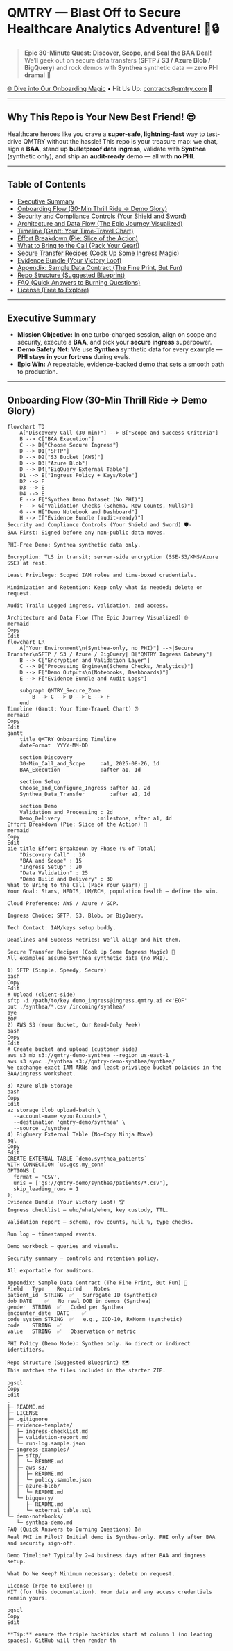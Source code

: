 # QMTRY — Blast Off to Secure Healthcare Analytics Adventure! 🚀🔒

> **Epic 30-Minute Quest: Discover, Scope, and Seal the BAA Deal!** We’ll geek out on secure data transfers (**SFTP / S3 / Azure Blob / BigQuery**) and rock demos with **Synthea** synthetic data — **zero PHI drama**! 🎉

[🌐 Dive into Our Onboarding Magic](https://qmtry.ai/compliance/) • Hit Us Up: contracts@qmtry.com 📧

---

## Why This Repo is Your New Best Friend! 😎

Healthcare heroes like you crave a **super-safe, lightning-fast** way to test-drive QMTRY without the hassle! This repo is your treasure map: we chat, sign a **BAA**, stand up **bulletproof data ingress**, validate with **Synthea** (synthetic only), and ship an **audit-ready** demo — all with **no PHI**.

---

## Table of Contents

- [Executive Summary](#executive-summary)
- [Onboarding Flow (30-Min Thrill Ride → Demo Glory)](#onboarding-flow-30-min-thrill-ride--demo-glory)
- [Security and Compliance Controls (Your Shield and Sword)](#security-and-compliance-controls-your-shield-and-sword)
- [Architecture and Data Flow (The Epic Journey Visualized)](#architecture-and-data-flow-the-epic-journey-visualized)
- [Timeline (Gantt: Your Time-Travel Chart)](#timeline-gantt-your-time-travel-chart)
- [Effort Breakdown (Pie: Slice of the Action)](#effort-breakdown-pie-slice-of-the-action)
- [What to Bring to the Call (Pack Your Gear!)](#what-to-bring-to-the-call-pack-your-gear)
- [Secure Transfer Recipes (Cook Up Some Ingress Magic)](#secure-transfer-recipes-cook-up-some-ingress-magic)
- [Evidence Bundle (Your Victory Loot)](#evidence-bundle-your-victory-loot)
- [Appendix: Sample Data Contract (The Fine Print, But Fun)](#appendix-sample-data-contract-the-fine-print-but-fun)
- [Repo Structure (Suggested Blueprint)](#repo-structure-suggested-blueprint)
- [FAQ (Quick Answers to Burning Questions)](#faq-quick-answers-to-burning-questions)
- [License (Free to Explore)](#license-free-to-explore)

---

## Executive Summary

- **Mission Objective:** In one turbo-charged session, align on scope and security, execute a **BAA**, and pick your **secure ingress** superpower.
- **Demo Safety Net:** We use **Synthea** synthetic data for every example — **PHI stays in your fortress** during evals.
- **Epic Win:** A repeatable, evidence-backed demo that sets a smooth path to production.

---

## Onboarding Flow (30-Min Thrill Ride → Demo Glory)

```mermaid
flowchart TD
    A["Discovery Call (30 min)"] --> B["Scope and Success Criteria"]
    B --> C["BAA Execution"]
    C --> D{"Choose Secure Ingress"}
    D --> D1["SFTP"]
    D --> D2["S3 Bucket (AWS)"]
    D --> D3["Azure Blob"]
    D --> D4["BigQuery External Table"]
    D1 --> E["Ingress Policy + Keys/Role"]
    D2 --> E
    D3 --> E
    D4 --> E
    E --> F["Synthea Demo Dataset (No PHI)"]
    F --> G["Validation Checks (Schema, Row Counts, Nulls)"]
    G --> H["Demo Notebook and Dashboard"]
    H --> I["Evidence Bundle (audit-ready)"]
Security and Compliance Controls (Your Shield and Sword) 🛡️⚔️
BAA First: Signed before any non-public data moves.

PHI-Free Demo: Synthea synthetic data only.

Encryption: TLS in transit; server-side encryption (SSE-S3/KMS/Azure SSE) at rest.

Least Privilege: Scoped IAM roles and time-boxed credentials.

Minimization and Retention: Keep only what is needed; delete on request.

Audit Trail: Logged ingress, validation, and access.

Architecture and Data Flow (The Epic Journey Visualized) 🌐
mermaid
Copy
Edit
flowchart LR
    A["Your Environment\n(Synthea-only, no PHI)"] -->|Secure Transfer\nSFTP / S3 / Azure / BigQuery| B["QMTRY Ingress Gateway"]
    B --> C["Encryption and Validation Layer"]
    C --> D["Processing Engine\n(Schema Checks, Analytics)"]
    D --> E["Demo Outputs\n(Notebooks, Dashboards)"]
    E --> F["Evidence Bundle and Audit Logs"]

    subgraph QMTRY_Secure_Zone
        B --> C --> D --> E --> F
    end
Timeline (Gantt: Your Time-Travel Chart) ⏰
mermaid
Copy
Edit
gantt
    title QMTRY Onboarding Timeline
    dateFormat  YYYY-MM-DD

    section Discovery
    30-Min_Call_and_Scope     :a1, 2025-08-26, 1d
    BAA_Execution             :after a1, 1d

    section Setup
    Choose_and_Configure_Ingress :after a1, 2d
    Synthea_Data_Transfer        :after a1, 1d

    section Demo
    Validation_and_Processing : 2d
    Demo_Delivery            :milestone, after a1, 4d
Effort Breakdown (Pie: Slice of the Action) 🥧
mermaid
Copy
Edit
pie title Effort Breakdown by Phase (% of Total)
    "Discovery Call" : 10
    "BAA and Scope" : 15
    "Ingress Setup" : 20
    "Data Validation" : 25
    "Demo Build and Delivery" : 30
What to Bring to the Call (Pack Your Gear!) 🎒
Your Goal: Stars, HEDIS, UM/RCM, population health — define the win.

Cloud Preference: AWS / Azure / GCP.

Ingress Choice: SFTP, S3, Blob, or BigQuery.

Tech Contact: IAM/keys setup buddy.

Deadlines and Success Metrics: We’ll align and hit them.

Secure Transfer Recipes (Cook Up Some Ingress Magic) 🍳
All examples assume Synthea synthetic data (no PHI).

1) SFTP (Simple, Speedy, Secure)
bash
Copy
Edit
# Upload (client-side)
sftp -i /path/to/key demo_ingress@ingress.qmtry.ai <<'EOF'
put ./synthea/*.csv /incoming/synthea/
bye
EOF
2) AWS S3 (Your Bucket, Our Read-Only Peek)
bash
Copy
Edit
# Create bucket and upload (customer side)
aws s3 mb s3://qmtry-demo-synthea --region us-east-1
aws s3 sync ./synthea s3://qmtry-demo-synthea/synthea/
We exchange exact IAM ARNs and least-privilege bucket policies in the BAA/ingress worksheet.

3) Azure Blob Storage
bash
Copy
Edit
az storage blob upload-batch \
  --account-name <yourAccount> \
  --destination 'qmtry-demo/synthea' \
  --source ./synthea
4) BigQuery External Table (No-Copy Ninja Move)
sql
Copy
Edit
CREATE EXTERNAL TABLE `demo.synthea_patients`
WITH CONNECTION `us.gcs.my_conn`
OPTIONS (
  format = 'CSV',
  uris = ['gs://qmtry-demo/synthea/patients/*.csv'],
  skip_leading_rows = 1
);
Evidence Bundle (Your Victory Loot) 🏆
Ingress checklist — who/what/when, key custody, TTL.

Validation report — schema, row counts, null %, type checks.

Run log — timestamped events.

Demo workbook — queries and visuals.

Security summary — controls and retention policy.

All exportable for auditors.

Appendix: Sample Data Contract (The Fine Print, But Fun) 📜
Field	Type	Required	Notes
patient_id	STRING	✅	Surrogate ID (synthetic)
dob	DATE	✅	No real DOB in demos (Synthea)
gender	STRING	✅	Coded per Synthea
encounter_date	DATE	✅	
code_system	STRING	✅	e.g., ICD-10, RxNorm (synthetic)
code	STRING	✅	
value	STRING	✅	Observation or metric

PHI Policy (Demo Mode): Synthea only. No direct or indirect identifiers.

Repo Structure (Suggested Blueprint) 🗺️
This matches the files included in the starter ZIP.

pgsql
Copy
Edit
.
├─ README.md
├─ LICENSE
├─ .gitignore
├─ evidence-template/
│  ├─ ingress-checklist.md
│  ├─ validation-report.md
│  └─ run-log.sample.json
├─ ingress-examples/
│  ├─ sftp/
│  │  └─ README.md
│  ├─ aws-s3/
│  │  ├─ README.md
│  │  └─ policy.sample.json
│  ├─ azure-blob/
│  │  └─ README.md
│  └─ bigquery/
│     ├─ README.md
│     └─ external_table.sql
└─ demo-notebooks/
   └─ synthea-demo.md
FAQ (Quick Answers to Burning Questions) ❓🔥
Real PHI in Pilot? Initial demo is Synthea-only. PHI only after BAA and security sign-off.

Demo Timeline? Typically 2–4 business days after BAA and ingress setup.

What Do We Keep? Minimum necessary; delete on request.

License (Free to Explore) 📄
MIT (for this documentation). Your data and any access credentials remain yours.

pgsql
Copy
Edit

**Tip:** ensure the triple backticks start at column 1 (no leading spaces). GitHub will then render th
